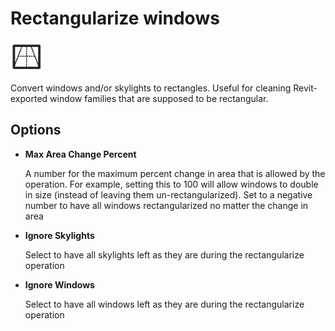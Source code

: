 # Rectangularize windows
<img src="images/rectangularize-windows.svg" width="50" height="50"> 

Convert windows and/or skylights to rectangles. Useful for cleaning Revit-exported window families that are supposed to be rectangular.

## Options

* **Max Area Change Percent**

  A number for the maximum percent change in area that is allowed by the operation. For example, setting this to 100 will allow windows to double in size (instead of leaving them un-rectangularized). Set to a negative number to have all windows rectangularized no matter the change in area

* **Ignore Skylights**

  Select to have all skylights left as they are during the rectangularize operation

* **Ignore Windows**

  Select to have all windows left as they are during the rectangularize operation
